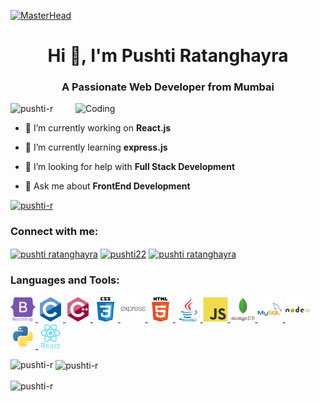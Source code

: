 [![MasterHead](https://r7q6w9z6.rocketcdn.me/career/wp-content/uploads/2020/03/full-stack-development.gif)](https://pushti-r.io)
<h1 align="center">Hi 👋, I'm Pushti Ratanghayra</h1>
<h3 align="center">A Passionate Web Developer from Mumbai</h3>
<img align="right" alt="Coding" width="400" src="https://cdn.dribbble.com/users/1920348/screenshots/4332641/shot09.gif">

<p align="left"> <img src="https://komarev.com/ghpvc/?username=pushti-r&label=Profile%20views&color=0e75b6&style=flat" alt="pushti-r" /> </p>

- 🔭 I’m currently working on **React.js**

- 🌱 I’m currently learning **express.js**

- 🤝 I’m looking for help with **Full Stack Development**

- 💬 Ask me about **FrontEnd Development**

<p align="left"> <a href="https://github.com/ryo-ma/github-profile-trophy"><img margin-left = "10px" src="https://github-profile-trophy.vercel.app/?username=pushti-r" alt="pushti-r" /></a> </p>

<h3 align="left">Connect with me:</h3>
<p align="left">
<a href="https://linkedin.com/in/pushti ratanghayra" target="blank"><img align="center" src="https://raw.githubusercontent.com/rahuldkjain/github-profile-readme-generator/master/src/images/icons/Social/linked-in-alt.svg" alt="pushti ratanghayra" height="30" width="40" /></a>
<a href="https://www.codechef.com/users/pushti22" target="blank"><img align="center" src="https://cdn.jsdelivr.net/npm/simple-icons@3.1.0/icons/codechef.svg" alt="pushti22" height="30" width="40" /></a>
<a href="https://www.hackerrank.com/pushti ratanghayra" target="blank"><img align="center" src="https://raw.githubusercontent.com/rahuldkjain/github-profile-readme-generator/master/src/images/icons/Social/hackerrank.svg" alt="pushti ratanghayra" height="30" width="40" /></a>
</p>

<h3 align="left">Languages and Tools:</h3>
<p align="left"> <a href="https://getbootstrap.com" target="_blank" rel="noreferrer"> <img src="https://raw.githubusercontent.com/devicons/devicon/master/icons/bootstrap/bootstrap-plain-wordmark.svg" alt="bootstrap" width="40" height="40"/> </a> <a href="https://www.cprogramming.com/" target="_blank" rel="noreferrer"> <img src="https://raw.githubusercontent.com/devicons/devicon/master/icons/c/c-original.svg" alt="c" width="40" height="40"/> </a> <a href="https://www.w3schools.com/cpp/" target="_blank" rel="noreferrer"> <img src="https://raw.githubusercontent.com/devicons/devicon/master/icons/cplusplus/cplusplus-original.svg" alt="cplusplus" width="40" height="40"/> </a> <a href="https://www.w3schools.com/css/" target="_blank" rel="noreferrer"> <img src="https://raw.githubusercontent.com/devicons/devicon/master/icons/css3/css3-original-wordmark.svg" alt="css3" width="40" height="40"/> </a> <a href="https://expressjs.com" target="_blank" rel="noreferrer"> <img src="https://raw.githubusercontent.com/devicons/devicon/master/icons/express/express-original-wordmark.svg" alt="express" width="40" height="40"/> </a> <a href="https://www.w3.org/html/" target="_blank" rel="noreferrer"> <img src="https://raw.githubusercontent.com/devicons/devicon/master/icons/html5/html5-original-wordmark.svg" alt="html5" width="40" height="40"/> </a> <a href="https://www.java.com" target="_blank" rel="noreferrer"> <img src="https://raw.githubusercontent.com/devicons/devicon/master/icons/java/java-original.svg" alt="java" width="40" height="40"/> </a> <a href="https://developer.mozilla.org/en-US/docs/Web/JavaScript" target="_blank" rel="noreferrer"> <img src="https://raw.githubusercontent.com/devicons/devicon/master/icons/javascript/javascript-original.svg" alt="javascript" width="40" height="40"/> </a> <a href="https://www.mongodb.com/" target="_blank" rel="noreferrer"> <img src="https://raw.githubusercontent.com/devicons/devicon/master/icons/mongodb/mongodb-original-wordmark.svg" alt="mongodb" width="40" height="40"/> </a> <a href="https://www.mysql.com/" target="_blank" rel="noreferrer"> <img src="https://raw.githubusercontent.com/devicons/devicon/master/icons/mysql/mysql-original-wordmark.svg" alt="mysql" width="40" height="40"/> </a> <a href="https://nodejs.org" target="_blank" rel="noreferrer"> <img src="https://raw.githubusercontent.com/devicons/devicon/master/icons/nodejs/nodejs-original-wordmark.svg" alt="nodejs" width="40" height="40"/> </a> <a href="https://www.python.org" target="_blank" rel="noreferrer"> <img src="https://raw.githubusercontent.com/devicons/devicon/master/icons/python/python-original.svg" alt="python" width="40" height="40"/> </a> <a href="https://reactjs.org/" target="_blank" rel="noreferrer"> <img src="https://raw.githubusercontent.com/devicons/devicon/master/icons/react/react-original-wordmark.svg" alt="react" width="40" height="40"/> </a> </p>

<p><img align="left" src="https://github-readme-stats.vercel.app/api/top-langs?username=pushti-r&show_icons=true&locale=en&layout=compact" alt="pushti-r" /></p>

<p>&nbsp;<img align="center" src="https://github-readme-stats.vercel.app/api?username=pushti-r&show_icons=true&locale=en" alt="pushti-r" /></p>

<p><img align="center" src="https://github-readme-streak-stats.herokuapp.com/?user=pushti-r&" alt="pushti-r" /></p>

